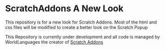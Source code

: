 # ScratchAddons A New Look
This repository is for a new look for Scratch Addons. Most of the html and css files will be modified to create a better look on the Scratch Popup

This Repository is currently under development and all code is managed by WorldLanguages the creator of [Scratch Addons](https://https://chrome.google.com/webstore/detail/scratch-addons/fbeffbjdlemaoicjdapfpikkikjoneco?hl=en-GB)
